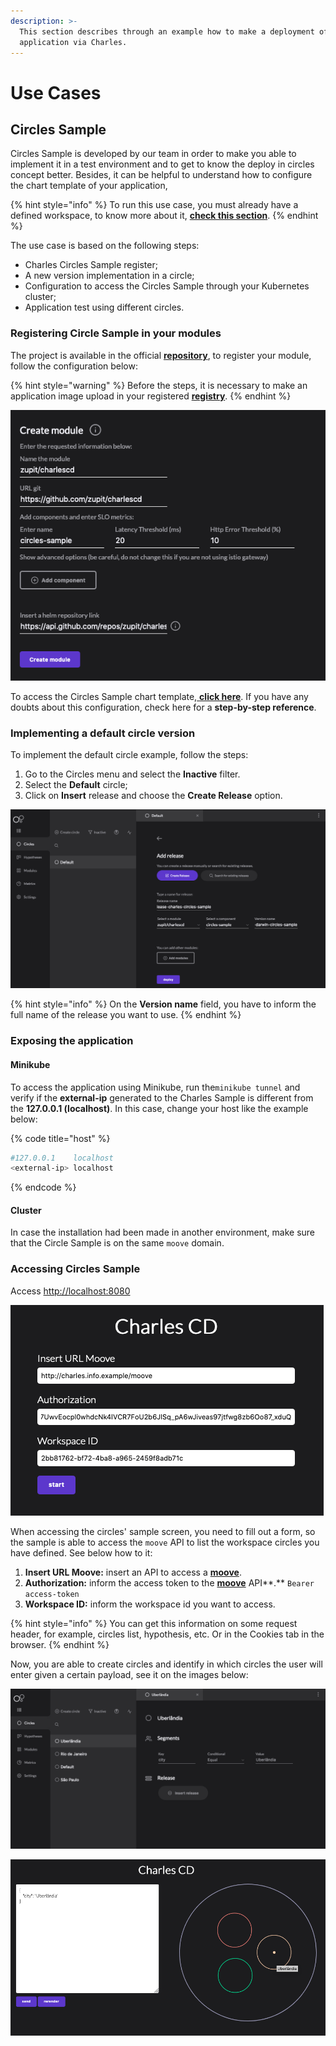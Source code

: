 ```yaml
---
description: >-
  This section describes through an example how to make a deployment of an
  application via Charles.
---
```


# Use Cases

## Circles Sample

Circles Sample is developed by our team in order to make you able to implement it in a test environment and to get to know the deploy in circles concept better. Besides, it can be helpful to understand how to configure the chart template of your application,

{% hint style="info" %}
 To run this use case, you must already have a defined workspace, to know more about it, [**check this section**](../get-started/defining-a-workspace/).
{% endhint %}

The use case is based on the following steps:

* Charles Circles Sample register;
* A new version implementation in a circle;
* Configuration to access the Circles Sample through your Kubernetes cluster;
* Application test using different circles.

### Registering Circle Sample in your modules

The project is available in the official [**repository**](http://github.com/zupit/charlescd), to register your module, follow the configuration below: 

{% hint style="warning" %}
Before the steps, it is necessary to make an application image upload in your registered [**registry**](../get-started/defining-a-workspace/docker-registry.md). 
{% endhint %}

![](../.gitbook/assets/usscreen-shot-2020-08-12-at-17.34.57.png)

To access the Circles Sample chart template,[ **click here**](https://api.github.com/repos/zupit/charlescd/contents/samples/circles). If you have any doubts about this configuration, check here for a **step-by-step reference**. 

### Implementing a default circle version 

To implement the default circle example, follow the steps: 

1. Go to the Circles menu and select the **Inactive** filter. 
2. Select the **Default** circle; 
3. Click on **Insert** release and choose the **Create Release** option.

![](../.gitbook/assets/us2screen-shot-2020-08-12-at-18.11.44.png)

{% hint style="info" %}
On the **Version name** field, you have to inform the full name of the release you want to use. 
{% endhint %}

### Exposing the application 

#### Minikube

To access the application using Minikube, run the`minikube tunnel` and verify if the **external-ip** generated to the Charles Sample is different from the **127.0.0.1 \(localhost\)**. In this case, change your host like the example below: 

{% code title="host" %}
```bash
#127.0.0.1    localhost
<external-ip> localhost
```
{% endcode %}

#### Cluster

In case the installation had been made in another environment, make sure that the Circle Sample is on the same `moove` domain.

### Accessing Circles Sample

Access [http://localhost:8080](http://localhost:8080)

![](../.gitbook/assets/us3screen-shot-2020-08-12-at-21.48.08.png)

When accessing the circles' sample screen, you need to fill out a form, so the sample is able to access the `moove` API to list the workspace circles you have defined. See below how to it: 

1. **Insert URL Moove:** insert an API to access a [**moove**](../#arquitetura-do-sistema).
2. **Authorization:** inform the access token to the [**moove**](../#arquitetura-do-sistema) API**.** `Bearer access-token`
3. **Workspace ID:** inform the workspace id you want to access. 

{% hint style="info" %}
You can get this information on some request header, for example, circles list, hypothesis, etc. Or in the Cookies tab in the browser.
{% endhint %}

Now, you are able to create circles and identify in which circles the user will enter given a certain payload, see it on the images below: 

![](../.gitbook/assets/us4screen-shot-2020-08-12-at-22.18.35.png)

![](../.gitbook/assets/us4screen-shot-2020-08-12-at-22.20.44.png)


